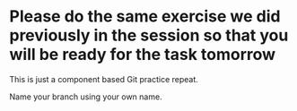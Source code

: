 Please do the same exercise we did previously in the session so that you will be ready for the task tomorrow
=============================================================================================================

This is just a component based Git practice repeat.

Name your branch using your own name.


